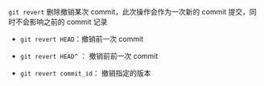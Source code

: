 `git revert` 删除撤销某次 commit，此次操作会作为一次新的 commit 提交，同时不会影响之前的 commit 记录

+ `git revert HEAD`：撤销前一次 commit

+ `git revert HEAD^` ：   撤销前前一次 commit

+ `git revert commit_id`： 撤销指定的版本

